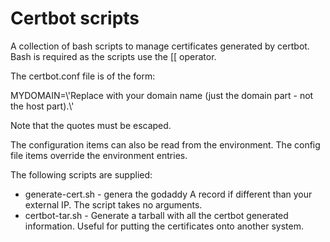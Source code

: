 # Certbot scripts

A collection of bash scripts to manage certificates generated by certbot.
Bash is required as the scripts use the [[ operator.

The certbot.conf file is of the form:

MYDOMAIN=\\'Replace with your domain name (just the domain part - not the host part).\\'

Note that the quotes must be escaped.

The configuration items can also be read from the environment. The config file items 
override the environment entries.

The following scripts are supplied:

* generate-cert.sh - genera the godaddy A record if different than your external IP. 
              The script takes no arguments.
* certbot-tar.sh - Generate a tarball with all the certbot generated information. Useful
              for putting the certificates onto another system.
